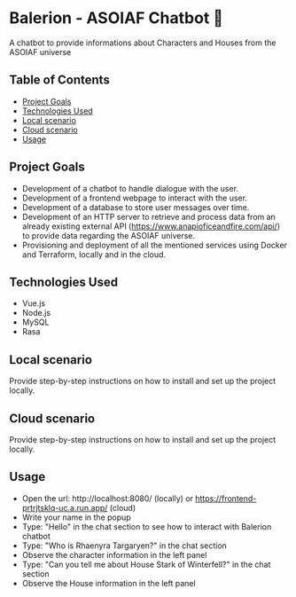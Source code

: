 # Balerion - ASOIAF Chatbot 🐲

A chatbot to provide informations about Characters and Houses from the ASOIAF universe

## Table of Contents

- [Project Goals](#project-goals)
- [Technologies Used](#technologies-used)
- [Local scenario](#localScenario)
- [Cloud scenario](#cloudScenario)
- [Usage](#usage)

## Project Goals

- Development of a chatbot to handle dialogue with the user.
- Development of a frontend webpage to interact with the user.
- Development of a database to store user messages over time.
- Development of an HTTP server to retrieve and process data from an already existing external API (https://www.anapioficeandfire.com/api/) to provide data regarding the ASOIAF universe.
- Provisioning and deployment of all the mentioned services using Docker and Terraform, locally and in the cloud.

## Technologies Used

- Vue.js
- Node.js
- MySQL
- Rasa

## Local scenario

Provide step-by-step instructions on how to install and set up the project locally.

## Cloud scenario

Provide step-by-step instructions on how to install and set up the project locally.

## Usage

- Open the url: http://localhost:8080/ (locally) or https://frontend-prtrjtsklq-uc.a.run.app/ (cloud)
- Write your name in the popup
- Type: "Hello" in the chat section to see how to interact with Balerion chatbot
- Type: "Who is Rhaenyra Targaryen?" in the chat section
- Observe the character information in the left panel
- Type: "Can you tell me about House Stark of Winterfell?" in the chat section
- Observe the House information in the left panel

